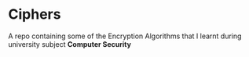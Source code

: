 # Ciphers
A repo containing some of the Encryption Algorithms that I learnt during university subject **Computer Security**
